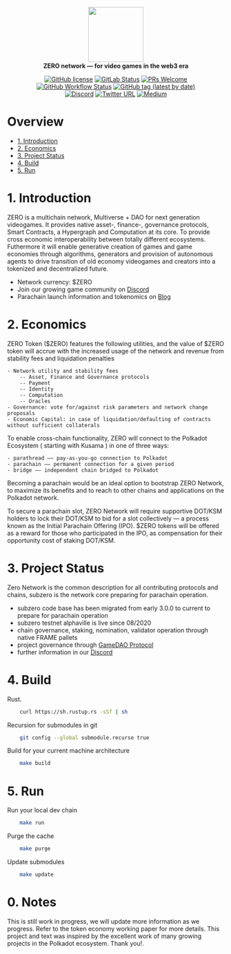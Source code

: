 <p align="center">
  <img src="https://zero.io/img/z-ctrl-45-col.png" width="128"><br/>
  <b>ZERO network — for video games in the web3 era</b>

  <div align="center">  

[![GitHub license](https://img.shields.io/badge/license-GPL3%2FApache2-blue)](#LICENSE)
[![GitLab Status](https://gitlab.parity.io/parity/substrate/badges/master/pipeline.svg)](https://gitlab.parity.io/parity/substrate/pipelines)
[![PRs Welcome](https://img.shields.io/badge/PRs-welcome-brightgreen.svg)](docs/CONTRIBUTING.adoc)
[![GitHub Workflow Status](https://img.shields.io/github/workflow/status/playzero/zero-network/Test?label=Actions&logo=github)](https://github.com/playzero/zero-network/actions?query=workflow%3ATest)
[![GitHub tag (latest by date)](https://img.shields.io/github/v/tag/playzero/zero-network)](https://github.com/playzero/zero-network/tags)  
[![Discord](https://img.shields.io/badge/Discord-gray?logo=discord)](https://discord.gg/rhwtr7p) [![Twitter URL](https://img.shields.io/twitter/url?style=social&url=https%3A%2F%2Ftwitter.com%2Fzerodotio)](https://twitter.com/zerodotio)
[![Medium](https://img.shields.io/badge/Medium-gray?logo=medium)](https://medium.com/playzero)

  </div>

</p>

# Overview

<!-- TOC -->
- [1. Introduction](#1-introduction)
- [2. Economics](#2-economics)
- [3. Project Status](#3-project-status)
- [4. Build](#4-build)
- [5. Run](#5-run)
<!-- /TOC -->

# 1. Introduction

ZERO is a multichain network, Multiverse + DAO for next generation videogames. It provides native asset-, finance-, governance protocols, Smart Contracts, a Hypergraph and Computation at its core. To provide cross economic interoperability between totally different ecosystems. Futhermore it will enable generative creation of games and game economies through algorithms, generators and provision of autonomous agents to drive transition of old economy videogames and creators into a tokenized and decentralized future.

- Network currency: $ZERO
- Join our growing game community on [Discord](http://discord.gg/rhwtr7p)
- Parachain launch information and tokenomics on [Blog](https://blog.zero.io)

# 2. Economics

ZERO Token ($ZERO) features the following utilities, and the value of $ZERO token will accrue with the increased usage of the network and revenue from stability fees and liquidation penalties

	- Network utility and stability fees
		-- Asset, Finance and Governance protocols
		-- Payment
		-- Identity
		-- Computation
		-- Oracles
	- Governance: vote for/against risk parameters and network change proposals
	- Economic Capital: in case of liquidation/defaulting of contracts without sufficient collaterals

To enable cross-chain functionality, ZERO will connect to the Polkadot Ecosystem ( starting with Kusama ) in one of three ways:

	- parathread —— pay-as-you-go connection to Polkadot
	- parachain —— permanent connection for a given period
	- bridge —— independent chain bridged to Polkadot

Becoming a parachain would be an ideal option to bootstrap ZERO Network, to maximize its benefits and to reach to other chains and applications on the Polkadot network.

To secure a parachain slot, ZERO Network will require supportive DOT/KSM holders to lock their DOT/KSM to bid for a slot collectively — a process known as the Initial Parachain Offering (IPO). $ZERO tokens will be offered as a reward for those who participated in the IPO, as compensation for their opportunity cost of staking DOT/KSM.

# 3. Project Status

Zero Network is the common description for all contributing protocols and chains, subzero is the network core preparing for parachain operation.

- subzero code base has been migrated from early 3.0.0 to current to prepare for parachain operation
- subzero testnet alphaville is live since 08/2020
- chain governance, staking, nomination, validator operation through native FRAME pallets
- project governance through [GameDAO Protocol](https://gamedao.co)
- further information in our [Discord](https://img.shields.io/badge/Discord-gray?logo=discord)

# 4. Build

Rust.
```bash
	curl https://sh.rustup.rs -sSf | sh
```
Recursion for submodules in git
```bash
	git config --global submodule.recurse true
```
Build for your current machine architecture
```bash
	make build
```

# 5. Run

Run your local dev chain
```bash
	make run
```
Purge the cache
```bash
	make purge
```
Update submodules
```bash
	make update
```

# 0. Notes
 This is still work in progress, we will update more information as we progress. Refer to the token economy working paper for more details. This project and text was inspired by the excellent work of many growing projects in the Polkadot ecosystem. Thank you!.
